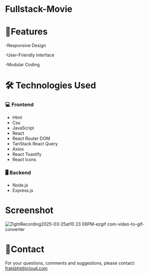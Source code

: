 # Fullstack-Movie



# 🚀Features

-Responsive Design

-User-Friendly Interface

-Modular Coding

# 🛠️ Technologies Used

### 💻 Frontend
- Html  
- Css  
- JavaScript  
- React  
- React Router DOM  
- TanStack React Query  
- Axios  
- React Toastify  
- React Icons  

### 🖥️ Backend
- Node.js  
- Express.js


# Screenshot

![ZightRecording2025-03-25at10 23 06PM-ezgif com-video-to-gif-converter](https://github.com/user-attachments/assets/ffc7daa1-fd5e-425c-957c-7ff82af195ac)

# 📨Contact

For your questions, comments and suggestions, please contact: fratsbht@icloud.com
